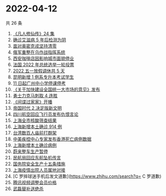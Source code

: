 # 2022-04-12

共 26 条

<!-- BEGIN -->
<!-- 最后更新时间 Tue Apr 12 2022 11:35:57 GMT+0800 (China Standard Time) -->

1. [《凡人修仙传》24 集](https://www.zhihu.com/search?q=凡人修仙传之魔道争锋二十四集)
1. [确诊艾滋病 5 年后检测为阴](https://www.zhihu.com/search?q=艾滋病转阴)
1. [面对奥密克戎坚持清零](https://www.zhihu.com/search?q=奥密克戎)
1. [俄军重整在乌作战指挥系统](https://www.zhihu.com/search?q=俄乌局势)
1. [西安咖啡店因影响城市面貌停业](https://www.zhihu.com/search?q=西安咖啡店)
1. [法国 2022 年总统选举一轮投票](https://www.zhihu.com/search?q=法国总统选举)
1. [2022 五一放假调休共 5 天](https://www.zhihu.com/search?q=五一)
1. [昆明新增 1 例系专升本考试学生](https://www.zhihu.com/search?q=昆明新增)
1. [11 日起广州中小学停课停考](https://www.zhihu.com/search?q=广州疫情)
1. [《关于加快建设全国统一大市场的意见》发布](https://www.zhihu.com/search?q=中共中央)
1. [勇士力克马刺取 4 连胜](https://www.zhihu.com/search?q=勇士)
1. [《间谍过家家》开播](https://www.zhihu.com/search?q=间谍过家家)
1. [帝国时代 2 决定版新文明](https://www.zhihu.com/search?q=帝国时代2新文明)
1. [四川航空回应飞行员发布仇恨言论](https://www.zhihu.com/search?q=四川航空回应)
1. [上海全市核酸筛查结果](https://www.zhihu.com/search?q=上海全市核酸筛查结果)
1. [上海新增本土确诊 914 例](https://www.zhihu.com/search?q=上海新增)
1. [台湾数百人庙前打群架](https://www.zhihu.com/search?q=台湾庙前打群架)
1. [中美疾控中心专家发布香港死亡病例数据](https://www.zhihu.com/search?q=香港新冠死亡病例数据)
1. [上海新增本土确诊病例](https://www.zhihu.com/search?q=上海新增确诊)
1. [蔚来整车生产暂停](https://www.zhihu.com/search?q=蔚来停产)
1. [民航局回应东航坠机传言](https://www.zhihu.com/search?q=民航局回应传言)
1. [国务院安全生产十五条措施](https://www.zhihu.com/search?q=国务院安委会)
1. [上海疫情出院人员属地对接](https://www.zhihu.com/search?q=上海出院人员)
1. [C 罗摔球迷手机后发文道歉](https://www.zhihu.com/search?q= C 罗道歉)
1. [腾讯视频调整会员价格](https://www.zhihu.com/search?q=腾讯视频会员价格)
1. [武磊替补送绝杀](https://www.zhihu.com/search?q=武磊)

<!-- END -->
